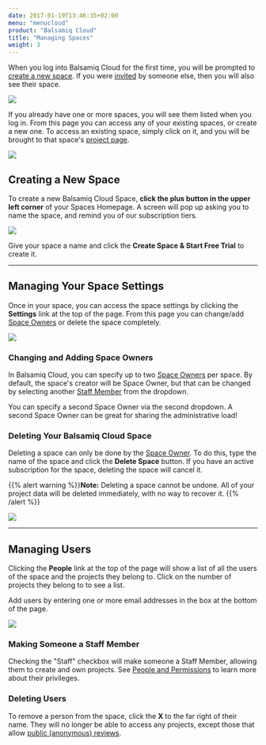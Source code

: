 ```yaml
---
date: 2017-01-19T13:46:35+02:00
menu: "menucloud"
product: "Balsamiq Cloud"
title: "Managing Spaces"
weight: 3
---
```


When you log into Balsamiq Cloud for the first time, you will be prompted to [create a new space](#creating-a-new-space). If you were [invited](../people/#inviting-someone-to-a-project) by someone else, then you will also see their space.

![](//media.balsamiq.com/img/support/docs/cloud/new-site-blank-slate.png)

If you already have one or more spaces, you will see them listed when you log in. From this page you can access any of your existing spaces, or create a new one. To access an existing space, simply click on it, and you will be brought to that space's [project page](../projects/).

![](//media.balsamiq.com/img/support/docs/cloud/spaces-homepage.png)

## Creating a New Space

To create a new Balsamiq Cloud Space, **click the plus button in the upper left corner** of your Spaces Homepage. A screen will pop up asking you to name the space, and remind you of our subscription tiers.

![](//media.balsamiq.com/img/support/docs/cloud/create-new-space.png)

Give your space a name and click the **Create Space & Start Free Trial** to create it.

---

## Managing Your Space Settings

Once in your space, you can access the space settings by clicking the **Settings** link at the top of the page. From this page you can change/add [Space Owners](../people/#space-owners) or delete the space completely.

![](//media.balsamiq.com/img/support/docs/cloud/space-settings.png)

### Changing and Adding Space Owners

In Balsamiq Cloud, you can specify up to two [Space Owners](../people/#space-owners) per space. By default, the space's creator will be Space Owner, but that can be changed by selecting another [Staff Member](../people/#staff-members) from the dropdown.

You can specify a second Space Owner via the second dropdown. A second Space Owner can be great for sharing the administrative load!

### Deleting Your Balsamiq Cloud Space

Deleting a space can only be done by the [Space Owner](../people/#space-owners). To do this, type the name of the space and click the **Delete Space** button. If you have an active subscription for the space, deleting the space will cancel it.

{{% alert warning %}}**Note:** Deleting a space cannot be undone. All of your project data will be deleted immediately, with no way to recover it. {{% /alert %}}

![](//media.balsamiq.com/img/support/docs/cloud/delete-space.png)

---

## Managing Users

Clicking the **People** link at the top of the page will show a list of all the users of the space and the projects they belong to. Click on the number of projects they belong to to see a list.

Add users by entering one or more email addresses in the box at the bottom of the page.

![](//media.balsamiq.com/img/support/docs/cloud/space-people.png)

### Making Someone a Staff Member

Checking the "Staff" checkbox will make someone a Staff Member, allowing them to create and own projects. See [People and Permissions](../people/#staff-members) to learn more about their privileges.

### Deleting Users

To remove a person from the space, click the **X** to the far right of their name. They will no longer be able to access any projects, except those that allow [public (anonymous) reviews](../people/#allow-public-reviews).
